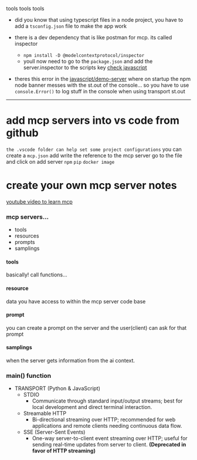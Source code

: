 tools tools tools 

- did you know that using typescript files in a node project, you have to add a `tsconfig.json` file to make the app work

- there is a dev dependency that is like postman for mcp. its called inspector 
   - `npm install -D @modelcontextprotocol/inspector`
   - youll now need to go to the `package.json` and add the server.inspector to the scripts key [check javascript ](javascript\demo-server\package.json) 

- theres this error in the [javascript/demo-server](javascript/demo-server) where on startup the npm node banner messes with the st.out of the console... so you have to use `console.Error()` to log stuff in the console when using transport st.out




---

# add mcp servers into vs code from github
`the .vscode folder can help set some project configurations`
you can create a `mcp.json` 
add write the reference to the mcp server
go to the file and click on add server
`npm` `pip` `docker image`

# create your own mcp server notes 
[youtube video to learn mcp](https://www.youtube.com/watch?v=ZoZxQwp1PiM)

### mcp servers...
- tools 
- resources 
- prompts 
- samplings 

#### tools 
basically! call functions...

#### resource
data you have access to within the mcp server code base

#### prompt
you can create a prompt on the server and the user(client) can ask for that prompt 

#### samplings
when the server gets information from the ai context.


### main() function

- TRANSPORT (Python & JavaScript)
	- STDIO
		- Communicate through standard input/output streams; best for local development and direct terminal interaction.
	- Streamable HTTP
		- Bi-directional streaming over HTTP; recommended for web applications and remote clients needing continuous data flow.
	- SSE (Server-Sent Events)
		- One-way server-to-client event streaming over HTTP; useful for sending real-time updates from server to client. **(Deprecated in favor of HTTP streaming)**